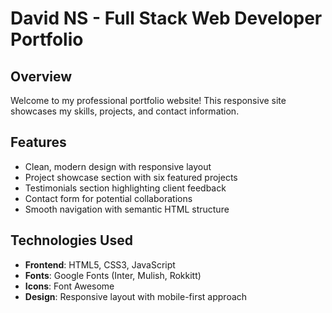 # David NS - Full Stack Web Developer Portfolio

## Overview

Welcome to my professional portfolio website! This responsive site showcases my skills, projects, and contact information.

## Features

- Clean, modern design with responsive layout
- Project showcase section with six featured projects
- Testimonials section highlighting client feedback
- Contact form for potential collaborations
- Smooth navigation with semantic HTML structure

## Technologies Used

- **Frontend**: HTML5, CSS3, JavaScript
- **Fonts**: Google Fonts (Inter, Mulish, Rokkitt)
- **Icons**: Font Awesome
- **Design**: Responsive layout with mobile-first approach
